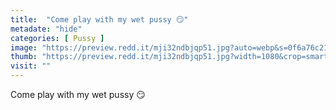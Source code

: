 ```yaml
---
title:  "Come play with my wet pussy 😏"
metadate: "hide"
categories: [ Pussy ]
image: "https://preview.redd.it/mji32ndbjqp51.jpg?auto=webp&s=0f6a76c2198d89d8ceca34aa7d10f24c0e85238d"
thumb: "https://preview.redd.it/mji32ndbjqp51.jpg?width=1080&crop=smart&auto=webp&s=ed77b64c834836caeaaea59a78ad43a9cb55ff99"
visit: ""
---
```

Come play with my wet pussy 😏
